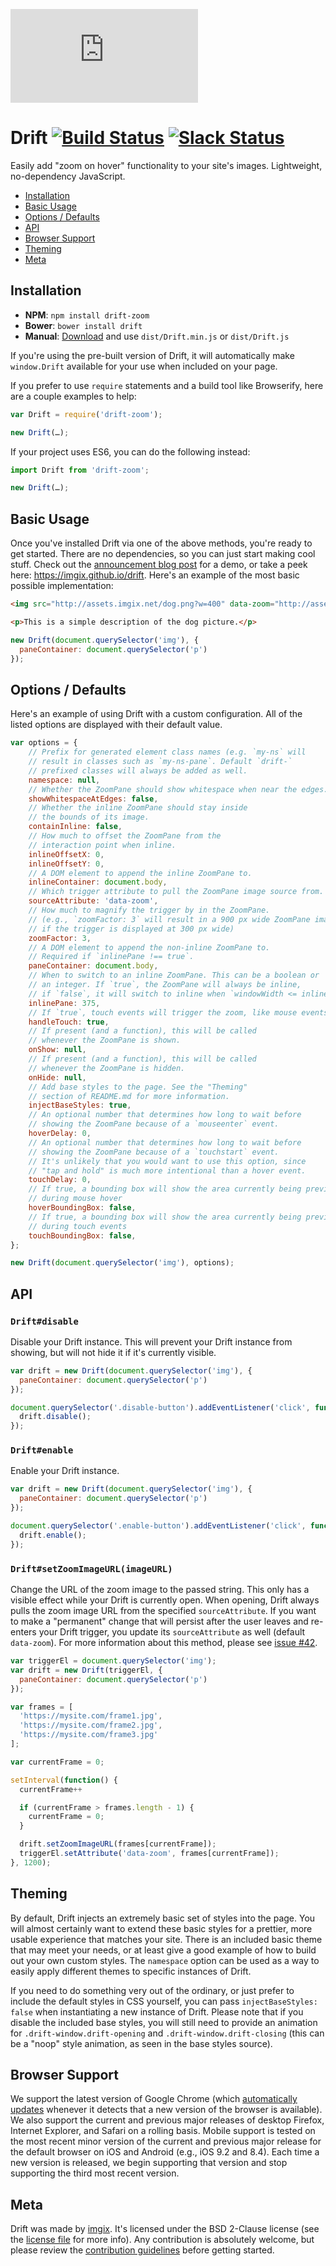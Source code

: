 ![imgix logo](https://assets.imgix.net/imgix-logo-web-2014.pdf?page=2&fm=png&w=200&h=200)

# Drift [![Build Status](https://travis-ci.org/imgix/drift.svg?branch=master)](https://travis-ci.org/imgix/drift) [![Slack Status](http://slack.imgix.com/badge.svg)](http://slack.imgix.com)

Easily add "zoom on hover" functionality to your site's images. Lightweight, no-dependency JavaScript.

* [Installation](#installation)
* [Basic Usage](#basic-usage)
* [Options / Defaults](#options-defaults)
* [API](#api)
* [Browser Support](#browser-support)
* [Theming](#theming)
* [Meta](#meta)


<a name="installation"></a>
## Installation

* **NPM**: `npm install drift-zoom`
* **Bower**: `bower install drift`
* **Manual**: [Download](https://github.com/imgix/drift/archive/master.zip) and use `dist/Drift.min.js` or `dist/Drift.js`

If you're using the pre-built version of Drift, it will automatically make `window.Drift` available for your use when included on your page.

If you prefer to use `require` statements and a build tool like Browserify, here are a couple examples to help:

 ``` javascript
var Drift = require('drift-zoom');

new Drift(…);
```

If your project uses ES6, you can do the following instead:

``` javascript
import Drift from 'drift-zoom';

new Drift(…);
```


<a name="basic-usage"></a>
## Basic Usage

Once you've installed Drift via one of the above methods, you're ready to get started. There are no dependencies, so you can just start making cool stuff. Check out the [announcement blog post](http://blog.imgix.com/2016/01/06/better-lightbox-zoom-viewer-with-imgix.html) for a demo, or take a peek here: https://imgix.github.io/drift. Here's an example of the most basic possible implementation:

``` html
<img src="http://assets.imgix.net/dog.png?w=400" data-zoom="http://assets.imgix.net/dog.png?w=1200">

<p>This is a simple description of the dog picture.</p>
```

``` javascript
new Drift(document.querySelector('img'), {
  paneContainer: document.querySelector('p')
});
```


<a name="options-defaults"></a>
## Options / Defaults

Here's an example of using Drift with a custom configuration. All of the listed options are displayed with their default value.

``` javascript
var options = {
	// Prefix for generated element class names (e.g. `my-ns` will
	// result in classes such as `my-ns-pane`. Default `drift-`
	// prefixed classes will always be added as well.
	namespace: null,
	// Whether the ZoomPane should show whitespace when near the edges.
	showWhitespaceAtEdges: false,
	// Whether the inline ZoomPane should stay inside
	// the bounds of its image.
	containInline: false,
	// How much to offset the ZoomPane from the
	// interaction point when inline.
	inlineOffsetX: 0,
	inlineOffsetY: 0,
	// A DOM element to append the inline ZoomPane to.
	inlineContainer: document.body,
	// Which trigger attribute to pull the ZoomPane image source from.
	sourceAttribute: 'data-zoom',
	// How much to magnify the trigger by in the ZoomPane.
	// (e.g., `zoomFactor: 3` will result in a 900 px wide ZoomPane image
	// if the trigger is displayed at 300 px wide)
	zoomFactor: 3,
	// A DOM element to append the non-inline ZoomPane to.
	// Required if `inlinePane !== true`.
	paneContainer: document.body,
	// When to switch to an inline ZoomPane. This can be a boolean or
	// an integer. If `true`, the ZoomPane will always be inline,
	// if `false`, it will switch to inline when `windowWidth <= inlinePane`
	inlinePane: 375,
	// If `true`, touch events will trigger the zoom, like mouse events.
	handleTouch: true,
	// If present (and a function), this will be called
	// whenever the ZoomPane is shown.
	onShow: null,
	// If present (and a function), this will be called
	// whenever the ZoomPane is hidden.
	onHide: null,
	// Add base styles to the page. See the "Theming"
	// section of README.md for more information.
	injectBaseStyles: true,
	// An optional number that determines how long to wait before
	// showing the ZoomPane because of a `mouseenter` event.
	hoverDelay: 0,
	// An optional number that determines how long to wait before
	// showing the ZoomPane because of a `touchstart` event.
	// It's unlikely that you would want to use this option, since
	// "tap and hold" is much more intentional than a hover event.
	touchDelay: 0,
	// If true, a bounding box will show the area currently being previewed
	// during mouse hover
	hoverBoundingBox: false,
	// If true, a bounding box will show the area currently being previewed
	// during touch events
	touchBoundingBox: false,
};

new Drift(document.querySelector('img'), options);
```


<a name="api"></a>
## API

### `Drift#disable`

Disable your Drift instance. This will prevent your Drift instance from showing, but will not hide it if it's currently visible.

``` javascript
var drift = new Drift(document.querySelector('img'), {
  paneContainer: document.querySelector('p')
});

document.querySelector('.disable-button').addEventListener('click', function() {
  drift.disable();
});
```

### `Drift#enable`

Enable your Drift instance.

``` javascript
var drift = new Drift(document.querySelector('img'), {
  paneContainer: document.querySelector('p')
});

document.querySelector('.enable-button').addEventListener('click', function() {
  drift.enable();
});
```

### `Drift#setZoomImageURL(imageURL)`

Change the URL of the zoom image to the passed string. This only has a visible effect while your Drift is currently open. When opening, Drift always pulls the zoom image URL from the specified `sourceAttribute`. If you want to make a "permanent" change that will persist after the user leaves and re-enters your Drift trigger, you update its `sourceAttribute` as well (default `data-zoom`). For more information about this method, please see [issue #42](https://github.com/imgix/drift/issues/42).

``` javascript
var triggerEl = document.querySelector('img');
var drift = new Drift(triggerEl, {
  paneContainer: document.querySelector('p')
});

var frames = [
  'https://mysite.com/frame1.jpg',
  'https://mysite.com/frame2.jpg',
  'https://mysite.com/frame3.jpg'
];

var currentFrame = 0;

setInterval(function() {
  currentFrame++

  if (currentFrame > frames.length - 1) {
    currentFrame = 0;
  }

  drift.setZoomImageURL(frames[currentFrame]);
  triggerEl.setAttribute('data-zoom', frames[currentFrame]);
}, 1200);
```


<a name="theming"></a>
## Theming

By default, Drift injects an extremely basic set of styles into the page. You will almost certainly want to extend these basic styles for a prettier, more usable experience that matches your site. There is an included basic theme that may meet your needs, or at least give a good example of how to build out your own custom styles. The `namespace` option can be used as a way to easily apply different themes to specific instances of Drift.

If you need to do something very out of the ordinary, or just prefer to include the default styles in CSS yourself, you can pass `injectBaseStyles: false` when instantiating a new instance of Drift. Please note that if you disable the included base styles, you will still need to provide an animation for `.drift-window.drift-opening` and `.drift-window.drift-closing` (this can be a "noop" style animation, as seen in the base styles source).


<a name="browser-support"></a>
## Browser Support

We support the latest version of Google Chrome (which [automatically updates](https://support.google.com/chrome/answer/95414) whenever it detects that a new version of the browser is available). We also support the current and previous major releases of desktop Firefox, Internet Explorer, and Safari on a rolling basis. Mobile support is tested on the most recent minor version of the current and previous major release for the default browser on iOS and Android (e.g., iOS 9.2 and 8.4). Each time a new version is released, we begin supporting that version and stop supporting the third most recent version.


<a name="meta"></a>
## Meta

Drift was made by [imgix](http://imgix.com). It's licensed under the BSD 2-Clause license (see the [license file](https://github.com/imgix/drift/blob/master/LICENSE.md) for more info). Any contribution is absolutely welcome, but please review the [contribution guidelines](https://github.com/imgix/drift/blob/master/CONTRIBUTING.md) before getting started.

